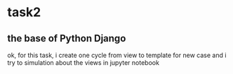 # task2
## the base of Python Django
<p>ok, for this task, i create one cycle from view to template for new case and i try to simulation about the views in jupyter notebook</p>
